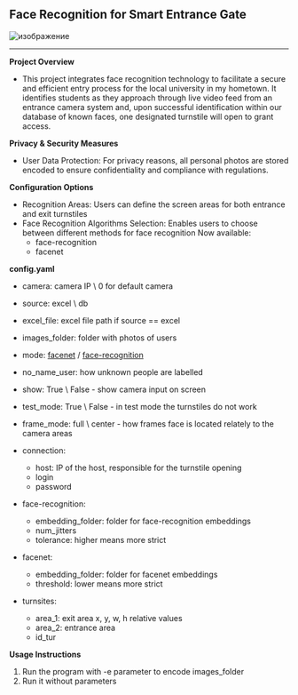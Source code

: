 ## Face Recognition for Smart Entrance Gate
![изображение](https://github.com/user-attachments/assets/898ac845-e883-4e3c-9ea3-c2a648b13248)

---

**Project Overview**
- This project integrates face recognition technology to facilitate a secure and efficient entry process for the
local university in my hometown. It identifies students as they approach through live video feed from an entrance camera system and, upon successful
identification within our database of known faces, one designated turnstile will open to grant access.


**Privacy & Security Measures**
- User Data Protection: For privacy reasons, all personal photos are stored encoded to ensure confidentiality and compliance with regulations.  

**Configuration Options**
- Recognition Areas: Users can define the screen areas for both entrance and exit
turnstiles
- Face Recognition Algorithms Selection: Enables users to choose between different methods for face recognition
  Now available:
  * face-recognition
  * facenet

**config.yaml**
* camera: camera IP \ 0 for default camera
* source: excel \ db
* excel_file: excel file path if source == excel
* images_folder: folder with photos of users
* mode: [facenet](https://github.com/timesler/facenet-pytorch) / [face-recognition](https://github.com/ageitgey/face_recognition)
* no_name_user: how unknown people are labelled
* show: True \ False - show camera input on screen
* test_mode: True \ False - in test mode the turnstiles do not work
* frame_mode: full \ center - how frames face is located relately to the camera areas 

* connection:
  + host: IP of the host, responsible for the turnstile opening
  + login
  + password

* face-recognition:
  + embedding_folder: folder for face-recognition embeddings
  + num_jitters
  + tolerance: higher means more strict

* facenet:
  + embedding_folder: folder for facenet embeddings
  + threshold: lower means more strict

* turnsites:
  + area_1: exit area x, y, w, h relative values
  + area_2: entrance area
  + id_tur

**Usage Instructions** 
1. Run the program with -e parameter to encode images_folder
2. Run it without parameters
